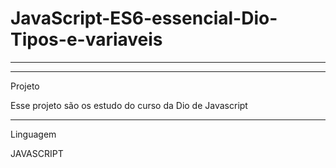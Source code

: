 # JavaScript-ES6-essencial-Dio-Tipos-e-variaveis
****************************************************************************





**************************************************************************
Projeto

Esse projeto são os estudo do curso da Dio de Javascript
*****************************************************************************
Linguagem

JAVASCRIPT
